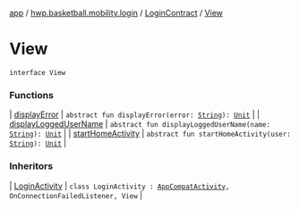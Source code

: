 [app](../../../index.md) / [hwp.basketball.mobility.login](../../index.md) / [LoginContract](../index.md) / [View](.)

# View

`interface View`

### Functions

| [displayError](display-error.md) | `abstract fun displayError(error: `[`String`](https://kotlinlang.org/api/latest/jvm/stdlib/kotlin/-string/index.html)`): `[`Unit`](https://kotlinlang.org/api/latest/jvm/stdlib/kotlin/-unit/index.html) |
| [displayLoggedUserName](display-logged-user-name.md) | `abstract fun displayLoggedUserName(name: `[`String`](https://kotlinlang.org/api/latest/jvm/stdlib/kotlin/-string/index.html)`): `[`Unit`](https://kotlinlang.org/api/latest/jvm/stdlib/kotlin/-unit/index.html) |
| [startHomeActivity](start-home-activity.md) | `abstract fun startHomeActivity(user: `[`String`](https://kotlinlang.org/api/latest/jvm/stdlib/kotlin/-string/index.html)`): `[`Unit`](https://kotlinlang.org/api/latest/jvm/stdlib/kotlin/-unit/index.html) |

### Inheritors

| [LoginActivity](../../-login-activity/index.md) | `class LoginActivity : `[`AppCompatActivity`](https://developer.android.com/reference/android/support/v7/app/AppCompatActivity.html)`, OnConnectionFailedListener, View` |

